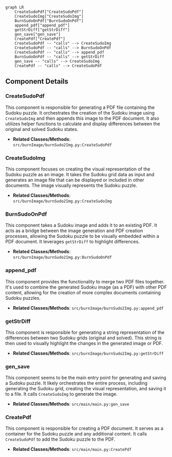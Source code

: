 ```mermaid
graph LR
    CreateSudoPdf["CreateSudoPdf"]
    CreateSudoImg["CreateSudoImg"]
    BurnSudoOnPdf["BurnSudoOnPdf"]
    append_pdf["append_pdf"]
    getStrDiff["getStrDiff"]
    gen_save["gen_save"]
    CreatePdf["CreatePdf"]
    CreateSudoPdf -- "calls" --> CreateSudoImg
    CreateSudoPdf -- "calls" --> BurnSudoOnPdf
    CreateSudoPdf -- "calls" --> append_pdf
    BurnSudoOnPdf -- "calls" --> getStrDiff
    gen_save -- "calls" --> CreateSudoImg
    CreatePdf -- "calls" --> CreateSudoPdf
```

## Component Details

### CreateSudoPdf
This component is responsible for generating a PDF file containing the Sudoku puzzle. It orchestrates the creation of the Sudoku image using `CreateSudoImg` and then appends this image to the PDF document. It also utilizes helper functions to calculate and display differences between the original and solved Sudoku states.
- **Related Classes/Methods**: `src/burnImage/burnSudo2Img.py:CreateSudoPdf`

### CreateSudoImg
This component focuses on creating the visual representation of the Sudoku puzzle as an image. It takes the Sudoku grid data as input and generates an image file that can be displayed or included in other documents. The image visually represents the Sudoku puzzle.
- **Related Classes/Methods**: `src/burnImage/burnSudo2Img.py:CreateSudoImg`

### BurnSudoOnPdf
This component takes a Sudoku image and adds it to an existing PDF. It acts as a bridge between the image generation and PDF creation processes, allowing the Sudoku puzzle to be visually embedded within a PDF document. It leverages `getStrDiff` to highlight differences.
- **Related Classes/Methods**: `src/burnImage/burnSudo2Img.py:BurnSudoOnPdf`

### append_pdf
This component provides the functionality to merge two PDF files together. It's used to combine the generated Sudoku image (as a PDF) with other PDF content, allowing for the creation of more complex documents containing Sudoku puzzles.
- **Related Classes/Methods**: `src/burnImage/burnSudo2Img.py:append_pdf`

### getStrDiff
This component is responsible for generating a string representation of the differences between two Sudoku grids (original and solved). This string is then used to visually highlight the changes in the generated image or PDF.
- **Related Classes/Methods**: `src/burnImage/burnSudo2Img.py:getStrDiff`

### gen_save
This component seems to be the main entry point for generating and saving a Sudoku puzzle. It likely orchestrates the entire process, including generating the Sudoku grid, creating the visual representation, and saving it to a file. It calls `CreateSudoImg` to generate the image.
- **Related Classes/Methods**: `src/main/main.py:gen_save`

### CreatePdf
This component is responsible for creating a PDF document. It serves as a container for the Sudoku puzzle and any additional content. It calls `CreateSudoPdf` to add the Sudoku puzzle to the PDF.
- **Related Classes/Methods**: `src/main/main.py:CreatePdf`
